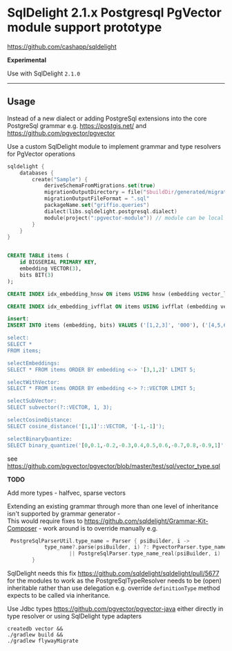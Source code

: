 # SqlDelight 2.1.x Postgresql PgVector module support prototype 

https://github.com/cashapp/sqldelight

**Experimental**

Use with SqlDelight `2.1.0`

---

## Usage

Instead of a new dialect or adding PostgreSql extensions into the core PostgreSql grammar e.g. https://postgis.net/ and https://github.com/pgvector/pgvector

Use a custom SqlDelight module to implement grammar and type resolvers for PgVector operations

```kotlin
sqldelight {
    databases {
        create("Sample") {
            deriveSchemaFromMigrations.set(true)
            migrationOutputDirectory = file("$buildDir/generated/migrations")
            migrationOutputFileFormat = ".sql"
            packageName.set("griffio.queries")
            dialect(libs.sqldelight.postgresql.dialect)
            module(project(":pgvector-module")) // module can be local project or external dependency
        }
    }
}
```

```sql

CREATE TABLE items (
    id BIGSERIAL PRIMARY KEY,
    embedding VECTOR(3),
    bits BIT(3)
);

CREATE INDEX idx_embedding_hnsw ON items USING hnsw (embedding vector_l2_ops);

CREATE INDEX idx_embedding_ivfflat ON items USING ivfflat (embedding vector_l2_ops) WITH (lists = 100);

insert:
INSERT INTO items (embedding, bits) VALUES ('[1,2,3]', '000'), ('[4,5,6], '111');

select:
SELECT *
FROM items;

selectEmbeddings:
SELECT * FROM items ORDER BY embedding <-> '[3,1,2]' LIMIT 5;

selectWithVector:
SELECT * FROM items ORDER BY embedding <-> ?::VECTOR LIMIT 5;

selectSubVector:
SELECT subvector(?::VECTOR, 1, 3);

selectCosineDistance:
SELECT cosine_distance('[1,1]'::VECTOR, '[-1,-1]');

selectBinaryQuantize:
SELECT binary_quantize('[0,0.1,-0.2,-0.3,0.4,0.5,0.6,-0.7,0.8,-0.9,1]'::VECTOR);
```

see https://github.com/pgvector/pgvector/blob/master/test/sql/vector_type.sql

**TODO**

Add more types - halfvec, sparse vectors 

Extending an existing grammar through more than one level of inheritance isn't supported by grammar generator -  
This would require fixes to https://github.com/sqldelight/Grammar-Kit-Composer - work around is to override manually e.g.

```kotlin
 PostgreSqlParserUtil.type_name = Parser { psiBuilder, i ->
            type_name?.parse(psiBuilder, i) ?: PgvectorParser.type_name_real(psiBuilder, i)
                    || PostgreSqlParser.type_name_real(psiBuilder, i)
        }
```

SqlDelight needs this fix https://github.com/sqldelight/sqldelight/pull/5677 for the modules to work as the
PostgreSqlTypeResolver needs to be (open) inheritable rather than use delegation e.g. override `definitionType` method
expects to be called via inheritance.

Use Jdbc types https://github.com/pgvector/pgvector-java either directly in type resolver or using SqlDelight type adapters

```shell
createdb vector && 
./gradlew build &&
./gradlew flywayMigrate
```
